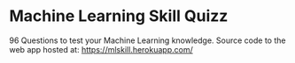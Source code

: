 # Machine Learning Skill Quizz

96 Questions to test your Machine Learning knowledge.
Source code to the web app hosted at:
https://mlskill.herokuapp.com/

